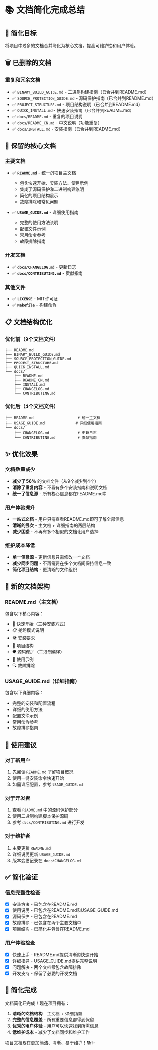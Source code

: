# 📚 文档简化完成总结

## 🎯 简化目标

将项目中过多的文档合并简化为核心文档，提高可维护性和用户体验。

## 🗑️ 已删除的文档

### 重复和冗余文档
- ✅ `BINARY_BUILD_GUIDE.md` - 二进制构建指南（已合并到README.md）
- ✅ `SOURCE_PROTECTION_GUIDE.md` - 源码保护指南（已合并到README.md）
- ✅ `PROJECT_STRUCTURE.md` - 项目结构说明（已合并到README.md）
- ✅ `QUICK_INSTALL.md` - 快速安装指南（已合并到README.md）
- ✅ `docs/README.md` - 重复的项目说明
- ✅ `docs/README_CN.md` - 中文说明（功能重复）
- ✅ `docs/INSTALL.md` - 安装指南（已合并到README.md）

## 📄 保留的核心文档

### 主要文档
- ✅ **`README.md`** - 统一的项目主文档
  - 包含快速开始、安装方法、使用示例
  - 集成了源码保护和二进制构建说明
  - 简化的项目结构展示
  - 故障排除和常见问题

- ✅ **`USAGE_GUIDE.md`** - 详细使用指南
  - 完整的使用方法说明
  - 配置文件示例
  - 常用命令参考
  - 故障排除指南

### 开发文档
- ✅ **`docs/CHANGELOG.md`** - 更新日志
- ✅ **`docs/CONTRIBUTING.md`** - 贡献指南

### 其他文件
- ✅ **`LICENSE`** - MIT许可证
- ✅ **`Makefile`** - 构建命令

## 📋 文档结构优化

### 优化前（9个文档文件）
```
├── README.md
├── BINARY_BUILD_GUIDE.md
├── SOURCE_PROTECTION_GUIDE.md
├── PROJECT_STRUCTURE.md
├── QUICK_INSTALL.md
└── docs/
    ├── README.md
    ├── README_CN.md
    ├── INSTALL.md
    ├── CHANGELOG.md
    └── CONTRIBUTING.md
```

### 优化后（4个文档文件）
```
├── README.md                    # 统一主文档
├── USAGE_GUIDE.md              # 详细使用指南
└── docs/
    ├── CHANGELOG.md             # 更新日志
    └── CONTRIBUTING.md          # 贡献指南
```

## ✨ 优化效果

### 文档数量减少
- **减少了 56%** 的文档文件（从9个减少到4个）
- **消除了重复内容** - 不再有多个安装指南和说明文档
- **统一了信息源** - 所有核心信息都在README.md中

### 用户体验提升
- **一站式文档** - 用户只需查看README.md即可了解全部信息
- **清晰的层次** - 主文档 + 详细指南的两层结构
- **减少困惑** - 不再有多个相似的文档让用户选择

### 维护成本降低
- **单一信息源** - 更新信息只需修改一个文档
- **减少同步问题** - 不再需要在多个文档间保持信息一致
- **简化项目结构** - 更清晰的文件组织

## 📖 新的文档架构

### README.md（主文档）
包含以下核心内容：
- 🚀 快速开始（三种安装方式）
- 📋 抢购模式说明
- 🛠️ 安装要求
- 📁 项目结构
- 🛡️ 源码保护（二进制编译）
- 🎯 使用示例
- 🔍 故障排除

### USAGE_GUIDE.md（详细指南）
包含以下详细内容：
- 完整的安装和配置流程
- 详细的使用方法
- 配置文件示例
- 常用命令参考
- 故障排除指南

## 🎯 使用建议

### 对于新用户
1. 先阅读 `README.md` 了解项目概况
2. 使用一键安装命令快速开始
3. 如需详细配置，参考 `USAGE_GUIDE.md`

### 对于开发者
1. 查看 `README.md` 中的源码保护部分
2. 使用二进制构建脚本保护源码
3. 参考 `docs/CONTRIBUTING.md` 进行开发

### 对于维护者
1. 主要更新 `README.md`
2. 详细说明更新 `USAGE_GUIDE.md`
3. 版本变更记录在 `docs/CHANGELOG.md`

## ✅ 简化验证

### 信息完整性检查
- [x] 安装方法 - 已包含在README.md
- [x] 使用说明 - 已包含在README.md和USAGE_GUIDE.md
- [x] 源码保护 - 已包含在README.md
- [x] 故障排除 - 已包含在两个主要文档中
- [x] 项目结构 - 已简化并包含在README.md

### 用户体验检查
- [x] 快速上手 - README.md提供清晰的快速开始
- [x] 详细指导 - USAGE_GUIDE.md提供完整说明
- [x] 问题解决 - 两个文档都包含故障排除
- [x] 开发支持 - 保留了必要的开发文档

## 🎉 简化完成

文档简化已完成！现在项目拥有：

1. **清晰的文档结构** - 主文档 + 详细指南
2. **完整的信息覆盖** - 所有重要信息都得到保留
3. **优秀的用户体验** - 用户可以快速找到所需信息
4. **低维护成本** - 减少了文档同步和维护工作

项目文档现在更加简洁、清晰、易于维护！📚✨
